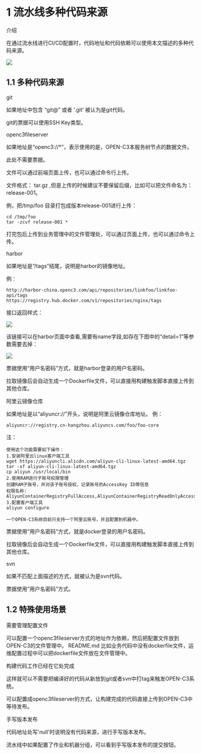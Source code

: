 # 1 流水线多种代码来源

介绍

在通过流水线进行CI/CD配置时，代码地址和代码依赖可以使用本文描述的多种代码来源。

![](/attachments/20250707004432_wps157.jpg)

## 1.1 多种代码来源

git

如果地址中包含 “git@” 或者 ‘.git’ 被认为是git代码。

git的票据可以使用SSH Key类型。

openc3fileserver

如果地址是“openc3://*”，表示使用的是，OPEN-C3本服务树节点的数据文件。

此处不需要票据。

文件可以通过前端页面上传，也可以通过命令行上传。

文件格式： tar.gz ,但是上传的时候建议不要保留后缀，比如可以把文件命名为：release-001。

例，把/tmp/foo 目录打包成版本release-001进行上传：
```
cd /tmp/foo
tar -zcvf release-001 *
```

打完包后上传到业务管理中的文件管理处，可以通过页面上传，也可以通过命令上传。

harbor

如果地址是“/tags”结尾，说明是harbor的镜像地址。

例：
```
http://harbor-china.openc3.com/api/repositories/linkfoo/linkfoo-api/tags
https://registry.hub.docker.com/v1/repositories/nginx/tags
```


接口返回样式： 

![](/attachments/20250707004432_wps158.jpg)

该链接可以在harbor页面中查看,需要有name字段,如存在下图中的“detail=1”等参数需要去掉：

![](/attachments/20250707004432_wps159.jpg)

票据使用“用户名密码”方式，就是harbor登录的用户名密码。

拉取镜像后会自动生成一个Dockerfile文件，可以直接用构建触发脚本直接上传到其他仓库。

阿里云镜像仓库

如果地址是以“aliyuncr://”开头，说明是阿里云镜像仓库地址。 例：
```
aliyuncr://registry.cn-hangzhou.aliyuncs.com/foo/foo-core
```

注：
```
使用这个功能需要如下操作：
1.安装阿里云linux客户端工具
wget https://aliyuncli.alicdn.com/aliyun-cli-linux-latest-amd64.tgz
tar -xf aliyun-cli-linux-latest-amd64.tgz
cp aliyun /usr/local/bin
2.使用RAM进行子账号权限管理
创建RAM子账号，并对该子账号授权，记录账号的AccessKey ID等信息
权限名称: AliyunContainerRegistryFullAccess,AliyunContainerRegistryReadOnlyAccess
3.配置客户端工具
aliyun configure

一个OPEN-C3系统目前只支持一个阿里云账号，并且配置到机器中。
```

票据使用“用户名密码”方式，就是docker登录的用户名密码。

拉取镜像后会自动生成一个Dockerfile文件，可以直接用构建触发脚本直接上传到其他仓库。

svn

如果不匹配上面描述的方式，就被认为是svn代码。

票据使用“用户名密码”方式。

## 1.2 特殊使用场景

需要管理配置文件

可以配置一个openc3fileserver方式的地址作为依赖，然后把配置文件放到OPEN-C3的文件管理中。 README.md 比如业务代码中没有dockerfile文件，运维配置过程中可以把dockerfile文件放在文件管理中。

构建代码工作已经在它处完成

这样就可以不需要把编译好的代码从新放到git或者svn中打tag来触发OPEN-C3系统。

可以配置成openc3fileserver的方式，让构建完成的代码直接上传到OPEN-C3中等待发布。

手写版本发布

代码地址处写'null'时说明没有代码来源，进行手写版本发布。

流水线中如果配置了作业和机器分组，可以看到手写版本发布的提交按钮。